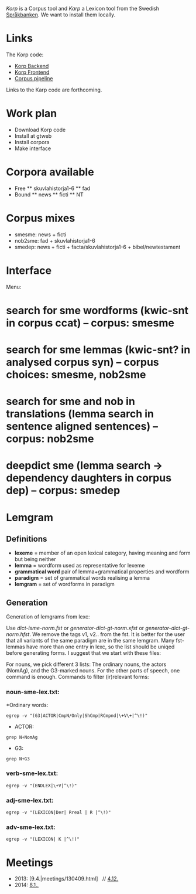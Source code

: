 

*Korp* is a Corpus tool and *Karp* a Lexicon tool from the Swedish
[Språkbanken](http://sprakbanken.gu.se). We want to install them locally.


# Links 


The Korp code:


* [Korp Backend](http://spraakbanken.gu.se/swe/forskning/infrastruktur/korp/distribution/backend)
* [Korp Frontend](http://spraakbanken.gu.se/swe/forskning/infrastruktur/korp/distribution/frontend)
* [Corpus pipeline](http://spraakbanken.gu.se/swe/forskning/infrastruktur/korp/distribution/corpuspipeline)


Links to the Karp code are forthcoming.


# Work plan


* Download Korp code
* Install at gtweb
* Install corpora
* Make interface


# Corpora available
* Free
** skuvlahistorja1-6
** fad
* Bound
** news
** ficti
** NT


# Corpus mixes
* smesme: news + ficti
* nob2sme: fad + skuvlahistorja1-6
* smedep: news + ficti + facta/skuvlahistorja1-6 + bibel/newtestament


# Interface
Menu:
# search for sme wordforms (kwic-snt in corpus ccat) – corpus: smesme 
# search for sme lemmas (kwic-snt? in analysed corpus syn) – corpus choices: smesme, nob2sme
# search for sme and nob in translations (lemma search in sentence aligned sentences) – corpus: nob2sme
# deepdict sme (lemma search -> dependency daughters in corpus dep) – corpus: smedep 


# Lemgram


## Definitions
* **lexeme** = member of an open lexical category, having meaning and form but being neither
* **lemma** = wordform used as representative for lexeme
* **grammatical word** pair of lemma+grammatical properties and wordform
* **paradigm** = set of grammatical words realising a lemma
* **lemgram** = set of wordforms in paradigm


## Generation
Generation of lemgrams from lexc:


Use *dict-isme-norm.fst* or *generator-dict-gt-norm.xfst* or *generator-dict-gt-norm.hfst*. We remove the tags v1, v2.. from the fst. It is better for the user that all variants of the same paradigm are in the same lemgram. Many fst-lemmas have more than one entry in lexc, so the list should be uniqed before generating forms. I suggest that we start with these files:


For nouns, we pick different 3 lists: The ordinary nouns, the actors (NomAg), and the G3-marked nouns. 
For the other parts of speech, one command is enough. Commands to filter (ir)relevant forms:


### noun-sme-lex.txt: 
*Ordinary words:
```
egrep -v "(G3|ACTOR|CmpN/Only|ShCmp|RCmpnd|\+V\+|^\!)"
```
* ACTOR: 
```
grep N+NomAg
```
* G3: 
```
grep N+G3
```
### verb-sme-lex.txt:
```
egrep -v "(ENDLEX|\+V|^\!)"
```
### adj-sme-lex.txt: 
```
egrep -v "(LEXICON|Der| Rreal | R |^\!)"
```
### adv-sme-lex.txt:
```
egrep -v "(LEXICON| K |^\!)"
```


# Meetings


* 2013: [9.4.|meetings/130409.html]   // [4.12.](meetings/131204.html)
* 2014: [8.1..](meetings/140108.html)






